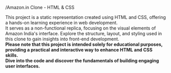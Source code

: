 /Amazon.in Clone - HTML & CSS
<p>This project is a static representation created using HTML and CSS, offering a hands-on learning experience in web development. <br>
 It serves as a non-functional replica, focusing on the visual elements of Amazon India's interface. Explore the structure, layout, and styling used in this clone to gain insights into front-end development.<br>
 <b>Please note that this project is intended solely for educational purposes, providing a practical and interactive way to enhance HTML and CSS skills.<b><br>
Dive into the code and discover the fundamentals of building engaging user interfaces.<p>